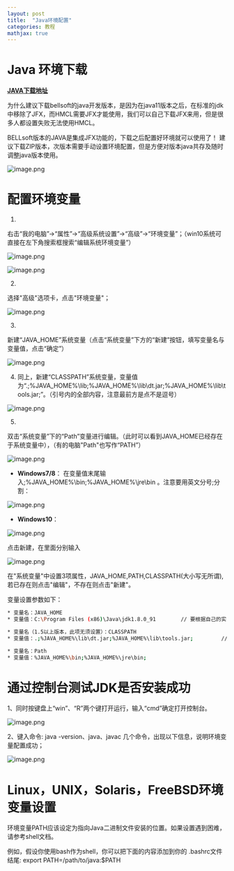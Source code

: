 ```yaml
---
layout: post
title:  "Java环境配置"
categories: 教程
mathjax: true
---
```


# Java 环境下载

**[JAVA下载地址](https://bell-sw.com/pages/downloads/)**

为什么建议下载bellsoft的java开发版本，是因为在java11版本之后，在标准的jdk中移除了JFX，而HMCL需要JFX才能使用，我们可以自己下载JFX来用，但是很多人都设置失败无法使用HMCL。

BELLsoft版本的JAVA是集成JFX功能的，下载之后配置好环境就可以使用了！
建议下载ZIP版本，次版本需要手动设置环境配置，但是方便对版本java共存及随时调整java版本使用。

![image.png](https://i.loli.net/2021/08/17/3CTESGxv5faqkFN.png)

# 配置环境变量

1.
右击“我的电脑”→“属性”→“高级系统设置”→“高级”→“环境变量”；（win10系统可直接在左下角搜索框搜索“编辑系统环境变量”）

![image.png](https://i.loli.net/2021/08/17/hgco9ZJAUQjtIpn.png)

![image.png](https://i.loli.net/2021/08/17/WSz1n4aEc8sfGNH.png)

2.
选择"高级"选项卡，点击"环境变量"；

![image.png](https://i.loli.net/2021/08/17/b4AayfZIPo1WXBn.png)

3.
新建“JAVA_HOME”系统变量（点击“系统变量”下方的“新建”按钮，填写变量名与变量值，点击“确定”）

![image.png](https://i.loli.net/2021/08/17/BVNfwRGtsjQukDc.png)

4. 同上，新建“CLASSPATH”系统变量，变量值为“.;%JAVA_HOME%\lib;%JAVA_HOME%\lib\dt.jar;%JAVA_HOME%\lib\tools.jar;”。（引号内的全部内容，注意最前方是点不是逗号）

![image.png](https://i.loli.net/2021/08/17/Wti3mPVqzZE9JHe.png)

5.
双击“系统变量”下的“Path”变量进行编辑。（此时可以看到JAVA_HOME已经存在于系统变量中），（有的电脑"Path"也写作“PATH”）

![image.png](https://i.loli.net/2021/08/17/fNqID2yh9SVoYgl.png)

* **Windows7/8**：
在变量值末尾输入;%JAVA_HOME%\bin;%JAVA_HOME%\jre\bin 。注意要用英文分号;分割：

![image.png](https://i.loli.net/2021/08/17/B2DT4y7SxVXhU5P.png)

* **Windows10**：

![image.png](https://i.loli.net/2021/08/17/F7q1pyJdBIg8S9o.png)

点击新建，在里面分别输入

![image.png](https://i.loli.net/2021/08/17/iwKFsyz1vuHa79L.png)

在"系统变量"中设置3项属性，JAVA_HOME,PATH,CLASSPATH(大小写无所谓),若已存在则点击"编辑"，不存在则点击"新建"。

变量设置参数如下：
```sh
* 变量名：JAVA_HOME
* 变量值：C:\Program Files (x86)\Java\jdk1.8.0_91        // 要根据自己的实际路径配置

* 变量名（1.5以上版本，此项无须设置）：CLASSPATH
* 变量值：.;%JAVA_HOME%\lib\dt.jar;%JAVA_HOME%\lib\tools.jar;         //记得前面有个"."

* 变量名：Path
* 变量值：%JAVA_HOME%\bin;%JAVA_HOME%\jre\bin;
```
# 通过控制台测试JDK是否安装成功
1、同时按键盘上“win”、“R”两个键打开运行，输入“cmd”确定打开控制台。

![image.png](https://i.loli.net/2021/08/17/xiAY2Z8wyRX57GL.png)

2、键入命令: java -version、java、javac 几个命令，出现以下信息，说明环境变量配置成功；

![image.png](https://i.loli.net/2021/08/17/RvSxlCpdiu3M7WJ.png)

# Linux，UNIX，Solaris，FreeBSD环境变量设置
环境变量PATH应该设定为指向Java二进制文件安装的位置。如果设置遇到困难，请参考shell文档。

例如，假设你使用bash作为shell，你可以把下面的内容添加到你的 .bashrc文件结尾: export PATH=/path/to/java:$PATH
